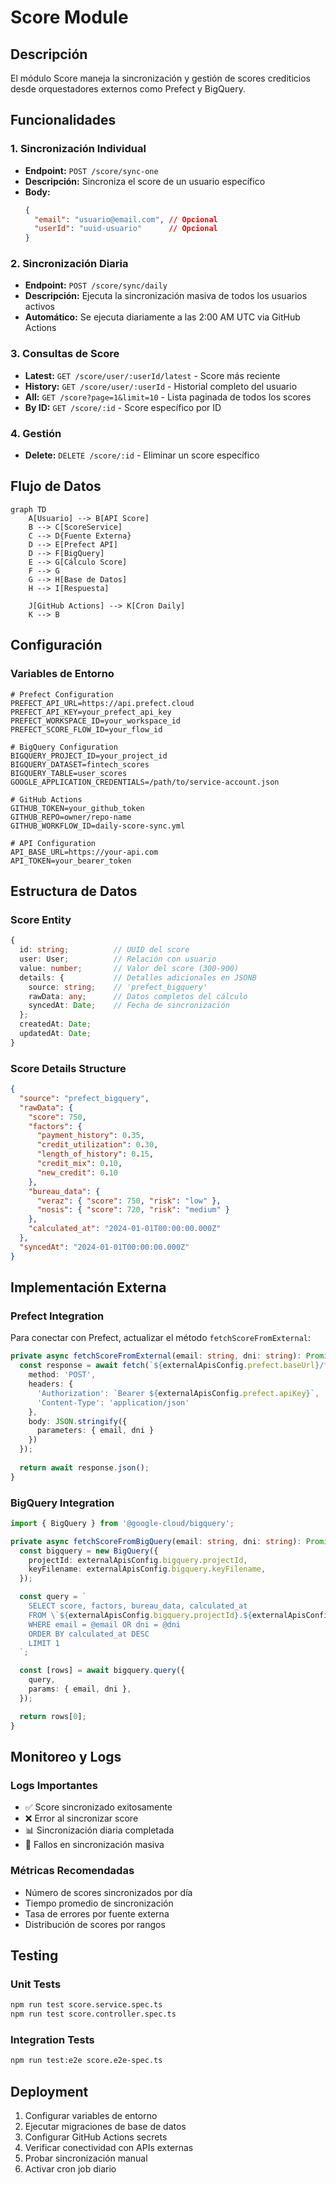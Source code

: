 # Score Module

## Descripción
El módulo Score maneja la sincronización y gestión de scores crediticios desde orquestadores externos como Prefect y BigQuery.

## Funcionalidades

### 1. Sincronización Individual
- **Endpoint:** `POST /score/sync-one`
- **Descripción:** Sincroniza el score de un usuario específico
- **Body:**
  ```json
  {
    "email": "usuario@email.com", // Opcional
    "userId": "uuid-usuario"      // Opcional
  }
  ```

### 2. Sincronización Diaria
- **Endpoint:** `POST /score/sync/daily`
- **Descripción:** Ejecuta la sincronización masiva de todos los usuarios activos
- **Automático:** Se ejecuta diariamente a las 2:00 AM UTC via GitHub Actions

### 3. Consultas de Score
- **Latest:** `GET /score/user/:userId/latest` - Score más reciente
- **History:** `GET /score/user/:userId` - Historial completo del usuario
- **All:** `GET /score?page=1&limit=10` - Lista paginada de todos los scores
- **By ID:** `GET /score/:id` - Score específico por ID

### 4. Gestión
- **Delete:** `DELETE /score/:id` - Eliminar un score específico

## Flujo de Datos

```mermaid
graph TD
    A[Usuario] --> B[API Score]
    B --> C[ScoreService]
    C --> D{Fuente Externa}
    D --> E[Prefect API]
    D --> F[BigQuery]
    E --> G[Cálculo Score]
    F --> G
    G --> H[Base de Datos]
    H --> I[Respuesta]
    
    J[GitHub Actions] --> K[Cron Daily]
    K --> B
```

## Configuración

### Variables de Entorno
```env
# Prefect Configuration
PREFECT_API_URL=https://api.prefect.cloud
PREFECT_API_KEY=your_prefect_api_key
PREFECT_WORKSPACE_ID=your_workspace_id
PREFECT_SCORE_FLOW_ID=your_flow_id

# BigQuery Configuration
BIGQUERY_PROJECT_ID=your_project_id
BIGQUERY_DATASET=fintech_scores
BIGQUERY_TABLE=user_scores
GOOGLE_APPLICATION_CREDENTIALS=/path/to/service-account.json

# GitHub Actions
GITHUB_TOKEN=your_github_token
GITHUB_REPO=owner/repo-name
GITHUB_WORKFLOW_ID=daily-score-sync.yml

# API Configuration
API_BASE_URL=https://your-api.com
API_TOKEN=your_bearer_token
```

## Estructura de Datos

### Score Entity
```typescript
{
  id: string;          // UUID del score
  user: User;          // Relación con usuario
  value: number;       // Valor del score (300-900)
  details: {           // Detalles adicionales en JSONB
    source: string;    // 'prefect_bigquery'
    rawData: any;      // Datos completos del cálculo
    syncedAt: Date;    // Fecha de sincronización
  };
  createdAt: Date;
  updatedAt: Date;
}
```

### Score Details Structure
```json
{
  "source": "prefect_bigquery",
  "rawData": {
    "score": 750,
    "factors": {
      "payment_history": 0.35,
      "credit_utilization": 0.30,
      "length_of_history": 0.15,
      "credit_mix": 0.10,
      "new_credit": 0.10
    },
    "bureau_data": {
      "veraz": { "score": 750, "risk": "low" },
      "nosis": { "score": 720, "risk": "medium" }
    },
    "calculated_at": "2024-01-01T00:00:00.000Z"
  },
  "syncedAt": "2024-01-01T00:00:00.000Z"
}
```

## Implementación Externa

### Prefect Integration
Para conectar con Prefect, actualizar el método `fetchScoreFromExternal`:

```typescript
private async fetchScoreFromExternal(email: string, dni: string): Promise<any> {
  const response = await fetch(`${externalApisConfig.prefect.baseUrl}/flows/${externalApisConfig.prefect.flowId}/run`, {
    method: 'POST',
    headers: {
      'Authorization': `Bearer ${externalApisConfig.prefect.apiKey}`,
      'Content-Type': 'application/json'
    },
    body: JSON.stringify({
      parameters: { email, dni }
    })
  });
  
  return await response.json();
}
```

### BigQuery Integration
```typescript
import { BigQuery } from '@google-cloud/bigquery';

private async fetchScoreFromBigQuery(email: string, dni: string): Promise<any> {
  const bigquery = new BigQuery({
    projectId: externalApisConfig.bigquery.projectId,
    keyFilename: externalApisConfig.bigquery.keyFilename,
  });

  const query = `
    SELECT score, factors, bureau_data, calculated_at
    FROM \`${externalApisConfig.bigquery.projectId}.${externalApisConfig.bigquery.dataset}.${externalApisConfig.bigquery.table}\`
    WHERE email = @email OR dni = @dni
    ORDER BY calculated_at DESC
    LIMIT 1
  `;

  const [rows] = await bigquery.query({
    query,
    params: { email, dni },
  });

  return rows[0];
}
```

## Monitoreo y Logs

### Logs Importantes
- ✅ Score sincronizado exitosamente
- ❌ Error al sincronizar score
- 📊 Sincronización diaria completada
- 🚨 Fallos en sincronización masiva

### Métricas Recomendadas
- Número de scores sincronizados por día
- Tiempo promedio de sincronización
- Tasa de errores por fuente externa
- Distribución de scores por rangos

## Testing

### Unit Tests
```bash
npm run test score.service.spec.ts
npm run test score.controller.spec.ts
```

### Integration Tests
```bash
npm run test:e2e score.e2e-spec.ts
```

## Deployment

1. Configurar variables de entorno
2. Ejecutar migraciones de base de datos
3. Configurar GitHub Actions secrets
4. Verificar conectividad con APIs externas
5. Probar sincronización manual
6. Activar cron job diario
